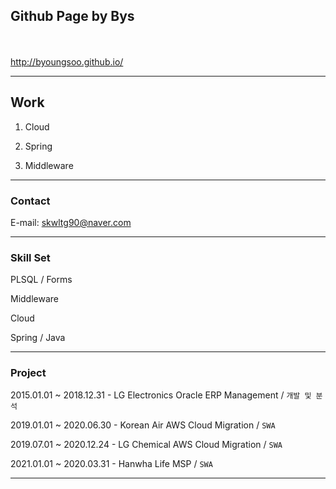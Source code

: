 ## Github Page by Bys
<br><br>
http://byoungsoo.github.io/

---
## Work
1. Cloud
   
2. Spring
   
3. Middleware



---
### Contact
E-mail: skwltg90@naver.com

---
### Skill Set

PLSQL / Forms

Middleware

Cloud

Spring / Java


---
### Project
2015.01.01 ~ 2018.12.31 - LG Electronics Oracle ERP Management / `개발 및 분석`

2019.01.01 ~ 2020.06.30 - Korean Air AWS Cloud Migration / `SWA`

2019.07.01 ~ 2020.12.24 - LG Chemical AWS Cloud Migration / `SWA`

2021.01.01 ~ 2020.03.31 - Hanwha Life MSP / `SWA`

---
